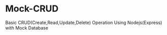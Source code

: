 # Mock-CRUD

Basic CRUD(Create,Read,Update,Delete) Operation Using Nodejs(Express) with Mock Database
